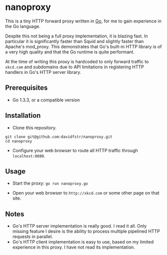 # nanoproxy

This is a tiny HTTP forward proxy written in [Go],
for me to gain experience in the Go language.

Despite this not being a full proxy implementation, it is blazing fast.
In particular it is significantly faster than Squid and slightly faster than
Apache's mod_proxy. This demonstrates that Go's built-in HTTP library is
of a very high quality and that the Go runtime is quite performant.

At the time of writing this proxy is hardcoded to only forward traffic
to `xkcd.com` and subdomains due to API limitations in registering HTTP
handlers in Go's HTTP server library.

## Prerequisites

* Go 1.3.3, or a compatible version

## Installation

* Clone this repository.

```
git clone git@github.com:davidfstr/nanoproxy.git
cd nanoproxy
```

* Configure your web browser to route all HTTP traffic through `localhost:8080`.

## Usage

* Start the proxy: `go run nanoproxy.go`

* Open your web browser to `http://xkcd.com` or some other page on that site.

[Go]: https://golang.org

## Notes

* Go's HTTP server implementation is really good. I read it all.
  Only missing feature I desire is the ability to process multiple
  pipelined HTTP requests in parallel.
* Go's HTTP client implementation is easy to use, based on my limited
  experience in this proxy. I have not read its implementation.